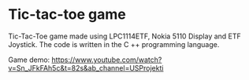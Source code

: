 # Tic-tac-toe game

Tic-Tac-Toe game made using LPC1114ETF, Nokia 5110 Display and ETF Joystick. The code is written in the C ++ programming language. 

Game demo: https://www.youtube.com/watch?v=Sn_JFkFAh5c&t=82s&ab_channel=USProjekti
